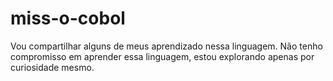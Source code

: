 # miss-o-cobol
Vou compartilhar alguns de meus aprendizado nessa linguagem. Não tenho compromisso em aprender essa linguagem, estou explorando apenas por curiosidade mesmo.
